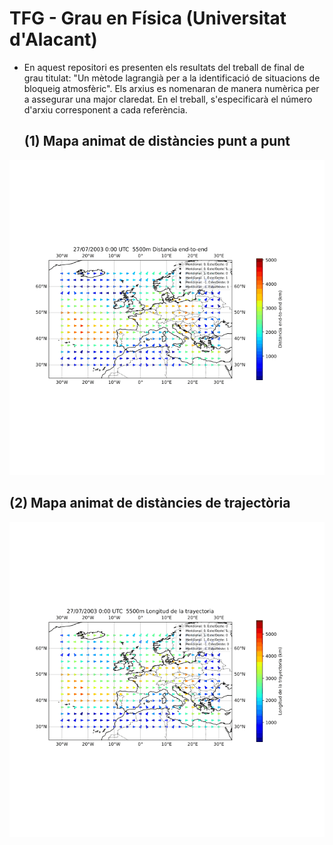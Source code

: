 # TFG - Grau en Física (Universitat d'Alacant)

- En aquest repositori es presenten els resultats del treball de final de grau titulat: "Un mètode lagrangià per a la identificació de situacions de bloqueig atmosfèric". Els arxius es nomenaran de manera numèrica per a assegurar una major claredat. En el treball, s'especificarà el número d'arxiu corresponent a cada referència.


  ## (1) Mapa animat de distàncies punt a punt
![Mapa animado distancias End-to-End](gifs/mapa_endtoend_5500_2003_49_puntos.gif)

  ## (2) Mapa animat de distàncies de trajectòria
  ![Mapa animado distancias End-to-End](gifs/mapa_long_traj_5500_2003_49_puntos.gif)
